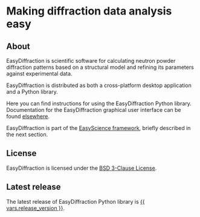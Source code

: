 # Making diffraction data analysis easy

## About

EasyDiffraction is scientific software for calculating neutron powder diffraction patterns based on a structural model and refining its parameters against experimental data.

EasyDiffraction is distributed as both a cross-platform desktop application and a Python library.

Here you can find instructions for using the EasyDiffraction Python library. Documentation for the EasyDiffraction graphical user interface can be found [elsewhere](https://docs.easydiffraction.org/app).

EasyDiffraction is part of the [EasyScience framework](https://easyscience.software), briefly described in the next section.

## License

EasyDiffraction is licensed under the [BSD 3-Clause License](https://raw.githubusercontent.com/EasyScience/EasyDiffractionLib/master/LICENSE).

## Latest release

The latest release of EasyDiffraction Python library is [{{ vars.release_version }}](https://github.com/EasyScience/EasyDiffractionLib/releases/latest).
